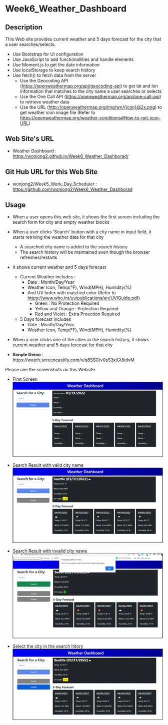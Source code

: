 # Week6_Weather_Dashboard

## Description

This Web site provides current weather and 5 days forecast for the city that a user searches/selects.

- Use Bootstrap for UI configuration
- Use JavaScript to add functionallities and handle elements
- Use Moment.js to get the date information
- Use localStorage to keep search history
- Use fetch() to fetch data from the server
    - Use the Geocoding API (https://openweathermap.org/api/geocoding-api) to get lat and lon information that matches to the city name a user searches or selects
    - Use the One Call API (https://openweathermap.org/api/one-call-api) to retrieve weather data
    - Use the URL (http://openweathermap.org/img/wn/{icon}@2x.png) to get weather icon image file (Refer to https://openweathermap.org/weather-conditions#How-to-get-icon-URL)

## Web Site's URL

- Weather Dashboard : 
https://wonjong2.github.io/Week6_Weather_Dashborad/

## Git Hub URL for this Web Site
- wonjong2/Week5_Work_Day_Scheduler : https://github.com/wonjong2/Week6_Weather_Dashborad

## Usage

- When a user opens this web site, it shows the first screen including the search form for city and empty weather blocks
- When a user clicks 'Search' button with a city name in input field, it starts retriving the weather data for that city 
    - A searched city name is added to the search history
    - The search history will be maintained even though the browser refreshes/restarts
- It shows current weather and 5 days forecast
    - Current Weather includes :
        * Date : Month/Day/Year
        * Weather Icon, Temp(°F), Wind(MPH), Humidity(%)
        * And UV Index with matched color (Refer to https://www.who.int/uv/publications/en/UVIGuide.pdf)        
          - Green : No Protection Required
          - Yellow and Orange : Protection Required
          - Red and Violet : Extra Proection Required
    - 5 Days forecast includes
        * Date : Month/Day/Year
        * Weather Icon, Temp(°F), Wind(MPH), Humidity(%)
- When a user clicks one of the cities in the search history, it shows current weather and 5 days forecast for that city

- __Simple Demo__ : https://watch.screencastify.com/v/q8SSCtv0sS3xjGt8idvM

Please see the screenshots on this Website.

- First Screen
![first-screen](/assets/images/firstscreen.png)

- Search Result with valid city name
![valid-city-result](/assets/images/SearchResult.png)

- Search Result with invalid city name
![invalid-city-result](/assets/images/invalidcityname.png)

- Select the city in the search hitory
![select-one-in-search-history](/assets/images/selecthistory.png)
